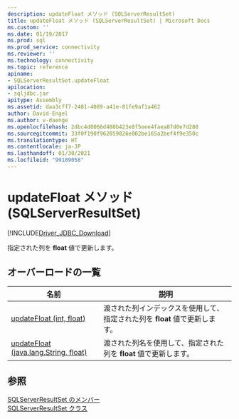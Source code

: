 ```yaml
---
description: updateFloat メソッド (SQLServerResultSet)
title: updateFloat メソッド (SQLServerResultSet) | Microsoft Docs
ms.custom: ''
ms.date: 01/19/2017
ms.prod: sql
ms.prod_service: connectivity
ms.reviewer: ''
ms.technology: connectivity
ms.topic: reference
apiname:
- SQLServerResultSet.updateFloat
apilocation:
- sqljdbc.jar
apitype: Assembly
ms.assetid: daa3cff7-2481-4089-a41e-81fe9af1a462
author: David-Engel
ms.author: v-daenge
ms.openlocfilehash: 2dbc4d8066d480b423e8f5eee4faea87d0e7d288
ms.sourcegitcommit: 33f0f190f962059826e002be165a2bef4f9e350c
ms.translationtype: HT
ms.contentlocale: ja-JP
ms.lasthandoff: 01/30/2021
ms.locfileid: "99189058"
---
```

# <a name="updatefloat-method-sqlserverresultset"></a>updateFloat メソッド (SQLServerResultSet)
[!INCLUDE[Driver_JDBC_Download](../../../includes/driver_jdbc_download.md)]

  指定された列を **float** 値で更新します。  
  
## <a name="overload-list"></a>オーバーロードの一覧  
  
|名前|説明|  
|----------|-----------------|  
|[updateFloat (int, float)](../../../connect/jdbc/reference/updatefloat-method-int-float.md)|渡された列インデックスを使用して、指定された列を **float** 値で更新します。|  
|[updateFloat (java.lang.String, float)](../../../connect/jdbc/reference/updatefloat-method-java-lang-string-float.md)|渡された列名を使用して、指定された列を **float** 値で更新します。|  
  
## <a name="see-also"></a>参照  
 [SQLServerResultSet のメンバー](../../../connect/jdbc/reference/sqlserverresultset-members.md)   
 [SQLServerResultSet クラス](../../../connect/jdbc/reference/sqlserverresultset-class.md)  
  
  
